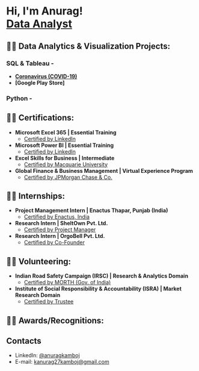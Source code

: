 <h1>Hi, I'm Anurag! <br/><a href="https://www.linkedin.com/in/anuragkamboj/">Data Analyst</a>

<h2>👨‍💻 Data Analytics & Visualization Projects:</h2>

### SQL & Tableau -

- <b>[Coronavirus (COVID-19)](https://github.com/KAnurag27/COVID-PortfolioProject.git)</b>
- <b>[Google Play Store]</b>

### Python -
   
<h2>👨‍💻 Certifications:</h2>

- <b>Microsoft Excel 365 | Essential Training </b>
  - [Certified by LinkedIn](https://drive.google.com/file/d/1ZSjLxNp6DgmrXUc2G6ZAdU4gLqJe9kmH/view?usp=sharing)
- <b>Microsoft Power BI | Essential Training</b>
  - [Certified by LinkedIn](https://drive.google.com/file/d/1DTxclA4MTYPaMpJnmbd5qZ_eEe75gwah/view?usp=sharing)
- <b>Excel Skills for Business | Intermediate</b>
  - [Certified by Macquarie University](https://drive.google.com/file/d/1u7FH7tCfFKiEHxN_KJM_JbyPj1Gnsgc7/view?usp=sharing)
- <b>Global Finance & Business Management | Virtual Experience Program</b>
  - [Certified by JPMorgan Chase & Co.](https://drive.google.com/file/d/1VzsrCBdaCasHVF0UTSd66NUTufZELGPF/view?usp=sharing)
 
<h2>👨‍💻 Internships:</h2>

- <b>Project Management Intern | Enactus Thapar, Punjab (India)</b>
  - [Certified by Enactus, India](https://drive.google.com/drive/folders/1G9GVszahjb2Qle0J-zwYA7_cc0q1D6ZU)
- <b>Research Intern | SheltOwn Pvt. Ltd.</b>
  - [Certified by Project Manager](https://drive.google.com/file/d/1FKzHwRKesjHIGNh8KvVhseNDnMGeNS4w/view?usp=sharing)
- <b>Research Intern | OrgoBell Pvt. Ltd.</b>
  - [Certified by Co-Founder](https://drive.google.com/file/d/1hn-o6Nr5j89xP0iImbWi9U9pjLax6XP_/view?usp=sharing)
 
<h2>👨‍💻 Volunteering:</h2>

- <b>Indian Road Safety Campaign (IRSC) | Research & Analytics Domain</b>
  - [Certified by MORTH (Gov. of India)](https://drive.google.com/file/d/1v2OOXCwol8U9k48KM2lbfDZU3HCW4G8U/view?usp=sharing)
- <b>Institute of Social Responsibility & Accountability (ISRA) | Market Research Domain</b>
  - [Certified by Trustee](https://drive.google.com/file/d/1pz6zS_u9mLTWouAcia8QfRasclhDZmLX/view?usp=sharing)
 
<h2>👨‍💻 Awards/Recognitions:</h2>
  
## Contacts
- LinkedIn: [@anuragkamboj](https://www.linkedin.com/in/anuragkamboj/)
- E-mail: kanurag27kamboj@gmail.com


